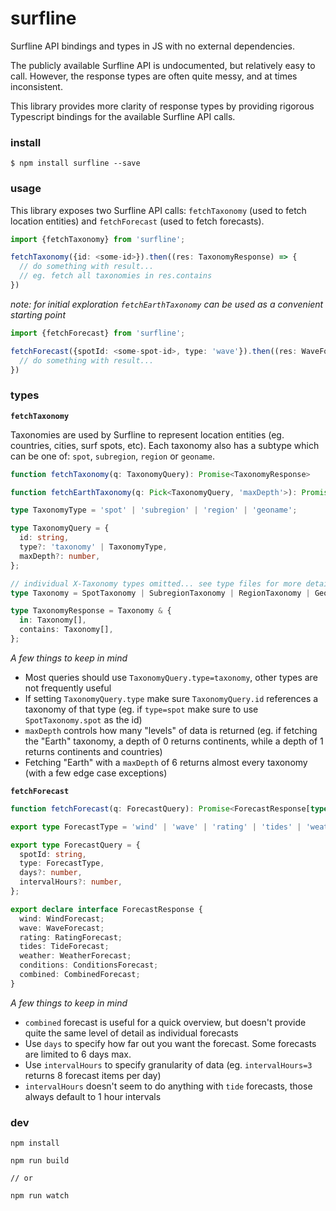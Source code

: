 # surfline

Surfline API bindings and types in JS with no external dependencies.

The publicly available Surfline API is undocumented, but relatively easy to call. However, the response types are often quite messy, and at times inconsistent. 

This library provides more clarity of response types by providing rigorous Typescript bindings for the available Surfline API calls. 

### install

```
$ npm install surfline --save
```

### usage

This library exposes two Surfline API calls: `fetchTaxonomy` (used to fetch location entities) and `fetchForecast` (used to fetch forecasts). 

```ts
import {fetchTaxonomy} from 'surfline';

fetchTaxonomy({id: <some-id>}).then((res: TaxonomyResponse) => {
  // do something with result...
  // eg. fetch all taxonomies in res.contains
})
```

_note: for initial exploration `fetchEarthTaxonomy` can be used as a convenient starting point_

```ts
import {fetchForecast} from 'surfline';

fetchForecast({spotId: <some-spot-id>, type: 'wave'}).then((res: WaveForecast) => {
  // do something with result...
})
```

### types

**`fetchTaxonomy`**

Taxonomies are used by Surfline to represent location entities (eg. countries, cities, surf spots, etc). Each taxonomy also has a subtype which can be one of: `spot`, `subregion`, `region` or `geoname`.

```ts
function fetchTaxonomy(q: TaxonomyQuery): Promise<TaxonomyResponse>

function fetchEarthTaxonomy(q: Pick<TaxonomyQuery, 'maxDepth'>): Promise<TaxonomyResponse>

type TaxonomyType = 'spot' | 'subregion' | 'region' | 'geoname';

type TaxonomyQuery = {
  id: string,
  type?: 'taxonomy' | TaxonomyType,
  maxDepth?: number,
};

// individual X-Taxonomy types omitted... see type files for more details
type Taxonomy = SpotTaxonomy | SubregionTaxonomy | RegionTaxonomy | GeonameTaxonomy;

type TaxonomyResponse = Taxonomy & {
  in: Taxonomy[],
  contains: Taxonomy[],
};
```

_A few things to keep in mind_

* Most queries should use `TaxonomyQuery.type=taxonomy`, other types are not frequently useful
* If setting `TaxonomyQuery.type` make sure `TaxonomyQuery.id` references a taxonomy of that type (eg. if `type=spot` make sure to use `SpotTaxonomy.spot` as the id)
* `maxDepth` controls how many "levels" of data is returned (eg. if fetching the "Earth" taxonomy, a depth of 0 returns continents, while a depth of 1 returns continents and countries)
* Fetching "Earth" with a `maxDepth` of 6 returns almost every taxonomy (with a few edge case exceptions)

**`fetchForecast`**

```ts
function fetchForecast(q: ForecastQuery): Promise<ForecastResponse[typeof q['type']]>

export type ForecastType = 'wind' | 'wave' | 'rating' | 'tides' | 'weather' | 'conditions' | 'combined';

export type ForecastQuery = {
  spotId: string,
  type: ForecastType,
  days?: number,
  intervalHours?: number,
};

export declare interface ForecastResponse {
  wind: WindForecast;
  wave: WaveForecast;
  rating: RatingForecast;
  tides: TideForecast;
  weather: WeatherForecast;
  conditions: ConditionsForecast;
  combined: CombinedForecast;
}
```

_A few things to keep in mind_

* `combined` forecast is useful for a quick overview, but doesn't provide quite the same level of detail as individual forecasts
* Use `days` to specify how far out you want the forecast. Some forecasts are limited to 6 days max.
* Use `intervalHours` to specify granularity of data (eg. `intervalHours=3` returns 8 forecast items per day)
* `intervalHours` doesn't seem to do anything with `tide` forecasts, those always default to 1 hour intervals

### dev

```
npm install
```

```
npm run build

// or

npm run watch
```

